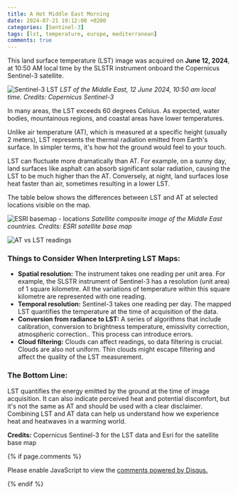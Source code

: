 ```yaml
---
title: A Hot Middle East Morning
date: 2024-07-21 19:12:00 +0200
categories: [Sentinel-3]
tags: [lst, temperature, europe, mediterranean]
comments: true
---
```


This land surface temperature (LST) image was acquired on **June 12, 2024**, at 10:50 AM local time by the SLSTR instrument onboard the Copernicus Sentinel-3 satellite.

![Sentinel-3 LST](https://media.licdn.com/dms/image/D4D12AQGdFg1AaUXP_g/article-inline_image-shrink_1500_2232/0/1718258448324?e=1727308800&v=beta&t=trL3rSkPFcQ7rKZeSaBkrznq8HQ2TCR6GNMLlMhfE4E)
_LST of the Middle East, 12 June 2024, 10:50 am local time. Credits: Copernicus Sentinel-3_

In many areas, the LST exceeds 60 degrees Celsius. As expected, water bodies, mountainous regions, and coastal areas have lower temperatures.

Unlike air temperature (AT), which is measured at a specific height (usually 2 meters), LST represents the thermal radiation emitted from Earth's surface. 
In simpler terms, it's how hot the ground would feel to your touch.  

LST can fluctuate more dramatically than AT. For example, on a sunny day, land surfaces like asphalt can absorb significant solar radiation, causing the LST to be much higher than the AT. Conversely, at night, land surfaces lose heat faster than air, sometimes resulting in a lower LST.

The table below shows the differences between LST and AT at selected locations visible on the map.

![ESRI basemap - locations](https://media.licdn.com/dms/image/D4D12AQETfDj_jMw5Zw/article-inline_image-shrink_1500_2232/0/1718283272873?e=1727308800&v=beta&t=G_JuJdNPzUGFdYVT6V6CYXU6ONSXlYCEp_vUZQ4Hzq4)
_Satellite composite image of the Middle East countries. Credits: ESRI satellite base map_

![AT vs LST readings](https://media.licdn.com/dms/image/D4D12AQEokxeg4lbK5w/article-inline_image-shrink_1500_2232/0/1718283545833?e=1727308800&v=beta&t=gaUIazqR4IbtQP8PNVFWnzU480i3Zs5952cNspZ6-2A)


### Things to Consider When Interpreting LST Maps:

* __Spatial resolution:__ The instrument takes one reading per unit area. For example, the SLSTR instrument of Sentinel-3 has a resolution (unit area) of 1 square kilometre. All the variations of temperature within this square kilometre are represented with one reading.
* __Temporal resolution:__ Sentinel-3 takes one reading per day. The mapped LST quantifies the temperature at the time of acquisition of the data.
* __Conversion from radiance to LST:__ A series of algorithms that include calibration, conversion to brightness temperature, emissivity correction, atmospheric correction.. This process can introduce errors.
* __Cloud filtering:__ Clouds can affect readings, so data filtering is crucial. Clouds are also not uniform. Thin clouds might escape filtering and affect the quality of the LST measurement.

###  **The Bottom Line:**

LST quantifies the energy emitted by the ground at the time of image acquisition. It can also indicate perceived heat and potential discomfort, but it's not the same as AT and should be used with a clear disclaimer. Combining LST and AT data can help us understand how we experience heat and heatwaves in a warming world.

**Credits:** Copernicus Sentinel-3 for the LST data and Esri for the satellite base map


{% if page.comments %}

<div id="disqus_thread"></div>
<script>
    /**
    *  RECOMMENDED CONFIGURATION VARIABLES: EDIT AND UNCOMMENT THE SECTION BELOW TO INSERT DYNAMIC VALUES FROM YOUR PLATFORM OR CMS.
    *  LEARN WHY DEFINING THESE VARIABLES IS IMPORTANT: https://disqus.com/admin/universalcode/#configuration-variables    */
    /*
    var disqus_config = function () {
    this.page.url = PAGE_URL;  // Replace PAGE_URL with your page's canonical URL variable
    this.page.identifier = PAGE_IDENTIFIER; // Replace PAGE_IDENTIFIER with your page's unique identifier variable
    };
    */
    (function() { // DON'T EDIT BELOW THIS LINE
    var d = document, s = d.createElement('script');
    s.src = 'https://digital-scape.disqus.com/embed.js';
    s.setAttribute('data-timestamp', +new Date());
    (d.head || d.body).appendChild(s);
    })();
</script>
<noscript>Please enable JavaScript to view the <a href="https://disqus.com/?ref_noscript">comments powered by Disqus.</a></noscript>

{% endif %}